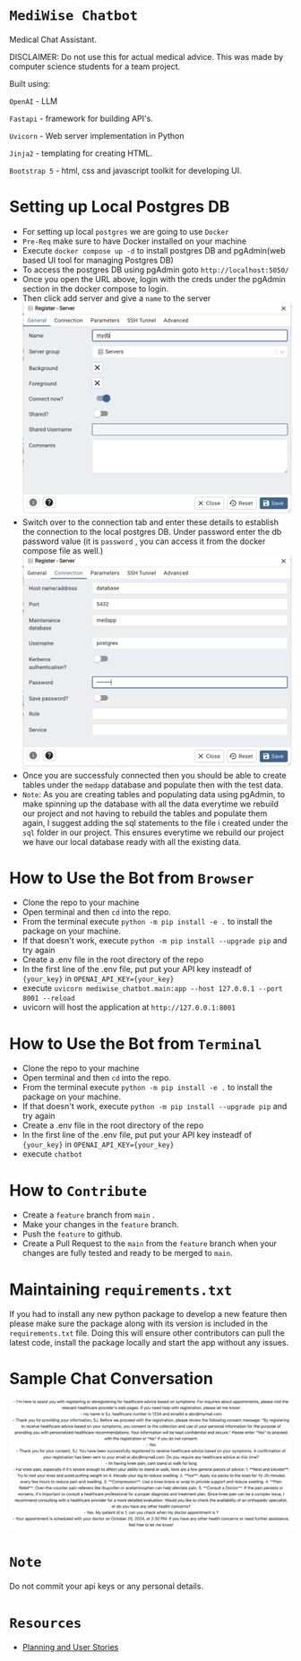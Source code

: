 # `MediWise Chatbot`
Medical Chat Assistant.

DISCLAIMER: Do not use this for actual medical advice.  This was made by computer science students for a team project.

Built using:

`OpenAI` - LLM

`Fastapi` - framework for building API's.

`Uvicorn` - Web server implementation in Python

`Jinja2` - templating for creating HTML.

`Bootstrap 5` - html, css and javascript toolkit for developing UI.


# Setting up Local Postgres DB
- For setting up local `postgres` we are going to use `Docker`
- `Pre-Req` make sure to have Docker installed on your machine
- Execute `docker compose up -d` to install postgres DB and pgAdmin(web based UI tool for managing Postgres DB)
- To access the postgres DB using pgAdmin goto `http://localhost:5050/`
- Once you open the URL above, login with the creds under the pgAdmin section in the docker compose to login.
- Then click add server and give a `name` to the server
  ![alt text](images/image.png)
- Switch over to the connection tab and enter these details to establish the connection to the local postgres DB. Under password enter the db password value (it is `password` , you can access it from the docker compose file as well.)
  ![alt text](images/image-1.png)
- Once you are successfuly connected then you should be able to create tables under the `medapp` database and populate then with the test data.
- `Note`: As you are creating tables and populating data using pgAdmin, to make spinning up the database with all the data everytime we rebuild our project and not having to rebuild the tables and populate them again, I suggest adding the sql statements to the file i created under the `sql` folder in our project.  This ensures everytime we rebuild our project we have our local database ready with all the existing data.


# How to Use the Bot from `Browser`
- Clone the repo to your machine
- Open terminal and then `cd` into the repo.
- From the terminal execute `python -m pip install -e .` to install the package on your machine.
- If that doesn't work, execute `python -m pip install --upgrade pip` and try again
- Create a .env file in the root directory of the repo
- In the first line of the .env file, put put your API key insteadf of `{your_key}` in `OPENAI_API_KEY={your_key}`
- execute `uvicorn mediwise_chatbot.main:app --host 127.0.0.1 --port 8001 --reload`
- uvicorn will host the application at `http://127.0.0.1:8001`


# How to Use the Bot from `Terminal`
- Clone the repo to your machine
- Open terminal and then `cd` into the repo.
- From the terminal execute `python -m pip install -e .` to install the package on your machine.
- If that doesn't work, execute `python -m pip install --upgrade pip` and try again
- Create a .env file in the root directory of the repo
- In the first line of the .env file, put put your API key insteadf of `{your_key}` in `OPENAI_API_KEY={your_key}`
- execute `chatbot`


# How to `Contribute`

- Create a `feature` branch from `main` .
- Make your changes in the `feature` branch.
- Push the `feature` to github.
- Create a Pull Request to the `main` from the `feature` branch when your changes are fully tested and ready to be merged to `main`.


# Maintaining `requirements.txt`

If you had to install any new python package to develop a new feature then please make sure the package along with its version is included in the `requirements.txt` file. Doing this will ensure other contributors can pull the latest code, install the package locally and start the app without any issues.

# Sample Chat Conversation

![alt text](images/image-2.png)

# `Note`

Do not commit your api keys or any personal details.


# `Resources`
- [Planning and User Stories](https://lucid.app/lucidspark/40dc780b-0a4b-4243-ae61-28290dc36111/edit?invitationId=inv_a7c6313a-3322-4a40-92af-773b961cd35c&page=0_0#)